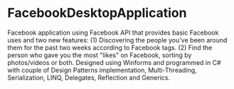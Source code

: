 # FacebookDesktopApplication
Facebook application using Facebook API that provides basic Facebook uses and two new features: (1) Discovering the people you've been around them for the past two weeks according to Facebook tags. (2) Find the person who gave you the most "likes" on Facebook, sorting by photos/videos or both. Designed using Winforms and programmed in C# with couple of Design Patterns implementation, Multi-Threading, Serialization, LINQ, Delegates, Reflection and Generics.
